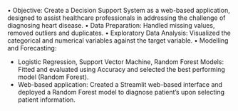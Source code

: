 •  Objective: Create a Decision Support System as a web-based application, designed to assist healthcare professionals in addressing the challenge of diagnosing heart disease.
•  Data Preparation: Handled missing values, removed outliers and duplicates.
•  Exploratory Data Analysis: Visualized the categorical and numerical variables against the target variable.
•  Modelling and Forecasting:
-	Logistic Regression, Support Vector Machine, Random Forest Models: Fitted and evaluated using Accuracy and selected the best performing model (Random Forest).
-	Web-based application: Created a Streamlit web-based interface and deployed a Random Forest model to diagnose patient’s upon selecting patient information.

